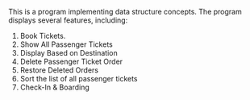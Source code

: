 This is a program implementing data structure concepts.
The program displays several features, including:
1. Book Tickets.
2. Show All Passenger Tickets
3. Display Based on Destination
4. Delete Passenger Ticket Order
5. Restore Deleted Orders
6. Sort the list of all passenger tickets
7. Check-In & Boarding
